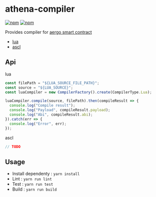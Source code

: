 # athena-compiler

[![npm](https://img.shields.io/npm/v/@aergo/athena-compiler.svg)](https://www.npmjs.com/package/@aergo/athena-compiler)
[![npm](https://img.shields.io/npm/dm/@aergo/athena-compiler.svg)](https://www.npmjs.com/package/@aergo/athena-compiler)

Provides compiler for [aergo smart contract](https://docs.aergo.io/en/latest/smart-contracts/index.html)

* [lua](https://docs.aergo.io/en/latest/smart-contracts/lua/index.html)
* [ascl](https://docs.aergo.io/en/latest/smart-contracts/scl/index.html)

## Api

lua

```js
const filePath = "${LUA_SOURCE_FILE_PATH}";
const source = "${LUA_SOURCE}";
const luaCompiler = new CompilerFactory().create(CompilerType.Lua);

luaCompiler.compile(source, filePath).then(compileResult => {
  console.log("Compile result");
  console.log("Payload", compileResult.payload);
  console.log("Abi", compileResult.abi);
}).catch(err => {
  console.log("Error", err);
});
```

ascl

```js
// TODO
```

## Usage

* Install dependenty : `yarn install`
* Lint : `yarn run lint`
* Test : `yarn run test`
* Build : `yarn run build`
